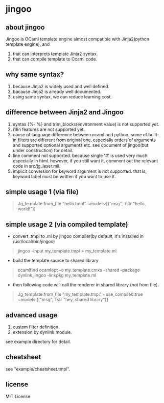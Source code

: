 # jingoo

## about jingoo

Jingoo is OCaml template engine almost compatible with Jinja2(python template engine), and

1. that can interprets template Jinja2 syntax.
2. that can compile template to Ocaml code.


## why same syntax?

1. because Jinja2 is widely used and well defined.
2. bacause Jinja2 is already well documented.
3. using same syntax, we can reduce learning cost.


## difference between Jinja2 and Jingoo

1. syntax {%- %} and trim_blocks(environment value) is not supported yet.
2. i18n features are not supported yet.
3. cause of language difference between ocaml and python,
   some of built-in filters are different from original one,
   especially orders of arguments and supported optional arguments etc.
   see document of jingoo(but under construction) for detail.
4. line comment not supported. because single '#' is used very much especially in html.
   however, if you still want it, comment out the relevant code in src/jg_lexer.mll.
5. implicit conversion for keyword argument is not supported.
   that is, keyword label must be written if you want to use it. 


## simple usage 1 (via file)

> Jg_template.from_file "hello.tmpl" ~models:[("msg", Tstr "hello, world!")]


## simple usage 2 (via compiled template)

* convert .tmpl to .ml by jingoo compiler(by default, it's installed in /usr/local/bin/jingoo)

> jingoo -input my_template.tmpl > my_template.ml

* build the template source to shared library

> ocamlfind ocamlopt -o my_template.cmxs -shared -package dynlink,jingoo -linkpkg my_template.ml

* then following code will call the renderer in shared library (not from file).

> Jg_template.from_file "my_template.tmpl" ~use_compiled:true ~models:[("msg", Tstr "hey, shared library")]


## advanced usage

1. custom filter definition.
2. extension by dynlink module.

see example directory for detail.


## cheatsheet

see "example/cheatsheet.tmpl".


## license

MIT License
